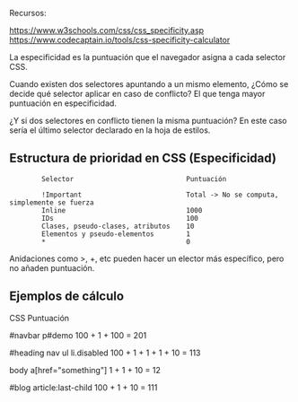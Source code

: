 Recursos:

https://www.w3schools.com/css/css_specificity.asp
https://www.codecaptain.io/tools/css-specificity-calculator

La especificidad es la puntuación que el navegador asigna a cada selector CSS.

Cuando existen dos selectores apuntando a un mismo elemento, ¿Cómo se decide qué selector aplicar en caso de conflicto? El que tenga mayor puntuación en especificidad.

¿Y si dos selectores en conflicto tienen la misma puntuación? En este caso sería el último selector declarado en la hoja de estilos.


## Estructura de prioridad en CSS (Especificidad)

			Selector 							Puntuación

			!Important							Total -> No se computa, simplemente se fuerza
			Inline								1000
			IDs									100
			Clases, pseudo-clases, atributos	10
			Elementos y pseudo-elementos		1
			*									0


Anidaciones como >, +, etc pueden hacer un elector más específico, pero no añaden puntuación.

## Ejemplos de cálculo

CSS 								Puntuación

#navbar p#demo						100 + 1 + 100 = 201

#heading nav ul li.disabled			100 + 1 + 1 + 1 + 10 = 113

body a[href="something"]			1 + 1 + 10 = 12

#blog article:last-child			100 + 1 + 10 = 111